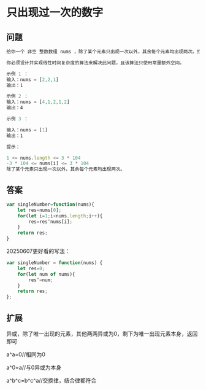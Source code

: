 # 只出现过一次的数字
## 问题
```js
给你一个 非空 整数数组 nums ，除了某个元素只出现一次以外，其余每个元素均出现两次。找出那个只出现了一次的元素。

你必须设计并实现线性时间复杂度的算法来解决此问题，且该算法只使用常量额外空间。

示例 1 ：
输入：nums = [2,2,1]
输出：1

示例 2 ：
输入：nums = [4,1,2,1,2]
输出：4

示例 3 ：

输入：nums = [1]
输出：1

提示：

1 <= nums.length <= 3 * 104
-3 * 104 <= nums[i] <= 3 * 104
除了某个元素只出现一次以外，其余每个元素均出现两次。
```
## 答案
```js
var singleNumber=function(nums){
    let res=nums[0];
    for(let i=1;i<nums.length;i++){
        res=res^nums[i];
    }
    return res;
}

```

20250607更好看的写法：

```js
var singleNumber = function(nums) {
    let res=0;
    for(let num of nums){
        res^=num;
    }
    return res;
};
```
## 扩展

异或，除了唯一出现的元素，其他两两异或为0，剩下为唯一出现元素本身，返回即可

a^a=0//相同为0

a^0=a//与0异或为本身

a^b^c=b^c^a//交换律，结合律都符合
